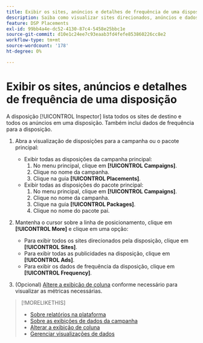 ```yaml
---
title: Exibir os sites, anúncios e detalhes de frequência de uma disposição
description: Saiba como visualizar sites direcionados, anúncios e dados de frequência para uma disposição.
feature: DSP Placements
exl-id: 99bb4a4e-dc52-4130-87c4-5458e25bbc1e
source-git-commit: d10e1c24ee7c93eaab3fd4fefe853860226cc8e2
workflow-type: tm+mt
source-wordcount: '178'
ht-degree: 0%

---
```


# Exibir os sites, anúncios e detalhes de frequência de uma disposição

A disposição [!UICONTROL Inspector] lista todos os sites de destino e todos os anúncios em uma disposição. Também inclui dados de frequência para a disposição.

1. Abra a visualização de disposições para a campanha ou o pacote principal:

   * Exibir todas as disposições da campanha principal:
      1. No menu principal, clique em **[!UICONTROL Campaigns]**.
      1. Clique no nome da campanha.
      1. Clique na guia **[!UICONTROL Placements]**.
   * Exibir todas as disposições do pacote principal:
      1. No menu principal, clique em **[!UICONTROL Campaigns]**.
      1. Clique no nome da campanha.
      1. Clique na guia **[!UICONTROL Packages]**.
      1. Clique no nome do pacote pai.


1. Mantenha o cursor sobre a linha de posicionamento, clique em **[!UICONTROL More]** e clique em uma opção:
   * Para exibir todos os sites direcionados pela disposição, clique em **[!UICONTROL Sites]**.
   * Para exibir todas as publicidades na disposição, clique em **[!UICONTROL Ads]**.
   * Para exibir os dados de frequência da disposição, clique em **[!UICONTROL Frequency]**.

1. (Opcional) [Altere a exibição de coluna](column-view-change.md) conforme necessário para visualizar as métricas necessárias.

>[!MORELIKETHIS]
>
>* [Sobre relatórios na plataforma](campaign-reports-about.md)
>* [Sobre as exibições de dados da campanha](campaign-data-views-about.md)
>* [Alterar a exibição de coluna](column-view-change.md)
>* [Gerenciar visualizações de dados](campaign-data-visualization-manage.md)

